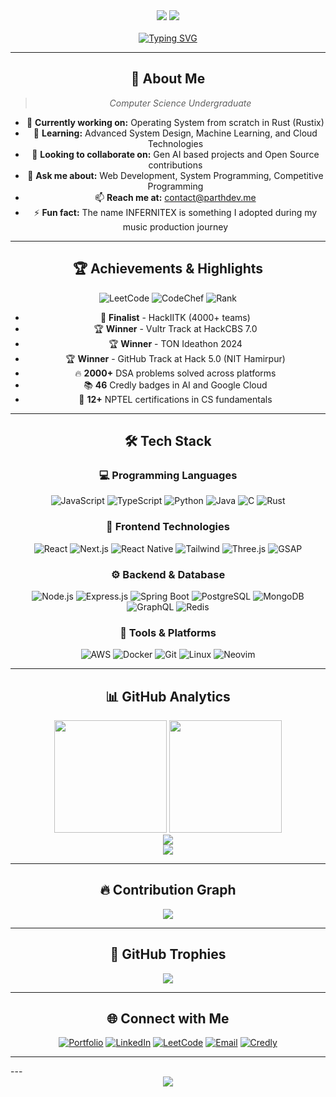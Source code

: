 <a href="https://parthdev.me" target="_blank">
        <img src="http://itshivam.in/api/github-profile?username=TheInfernitex&data=followers,repositories,stars,commits&theme=default" alt="GitHub WidgetBox" width="90%" height="0%">
    </a>

<div align="center">
  <img src="https://readme-typing-svg.herokuapp.com?font=Fira+Code&size=24&duration=3000&pause=1000&color=00D9FF&center=true&v

<div align="center">
  <img src="https://itshivam.in/api/visitors?path=https%3A%2F%2Fgithub.com%2FTheInfernitex%2FTheInfernitex&label=VISITORS&labelColor=%2305C2F2&countColor=%2305C2F2" />
    <br><br>
 
   <div align="center">
      <a href="https://github.com/Sunscarsonys">
            <img
                src="https://readme-typing-svg.herokuapp.com?color=purple&size=36&center=trueCenter=true&width=600&lines=Full+Stack+Web+Developer;Cross+Platform+App+Developer;Competitive+Programmer;Open+Source+Contributor;Building+the+Future+with+Code" alt="Typing SVG" />
        </a>
    </div>
    
---

## 🚀 About Me

> *Computer Science Undergraduate*

- 🔭 **Currently working on:** Operating System from scratch in Rust (Rustix)
- 🌱 **Learning:** Advanced System Design, Machine Learning, and Cloud Technologies
- 👯 **Looking to collaborate on:** Gen AI based projects and Open Source contributions
- 💬 **Ask me about:** Web Development, System Programming, Competitive Programming
- 📫 **Reach me at:** [contact@parthdev.me](mailto:contact@parthdev.me)
- ⚡ **Fun fact:** The name INFERNITEX is something I adopted during my music production journey

---

## 🏆 Achievements & Highlights

<div align="center">
  
![LeetCode](https://img.shields.io/badge/LeetCode-Rating%201936-orange?style=for-the-badge&logo=leetcode&logoColor=white)
![CodeChef](https://img.shields.io/badge/CodeChef-1700%20★★★-brown?style=for-the-badge&logo=codechef&logoColor=white)
![Rank](https://img.shields.io/badge/LeetCode%20Rank-Top%203.71%25-green?style=for-the-badge)

</div>

- 🥇 **Finalist** - HackIITK (4000+ teams)
- 🏆 **Winner** - Vultr Track at HackCBS 7.0
- 🏆 **Winner** - TON Ideathon 2024
- 🏆 **Winner** - GitHub Track at Hack 5.0 (NIT Hamirpur)
- 🔥 **2000+** DSA problems solved across platforms
- 📚 **46** Credly badges in AI and Google Cloud
- 🎯 **12+** NPTEL certifications in CS fundamentals

---

## 🛠️ Tech Stack

### 💻 Programming Languages
<div align="center">
  
![JavaScript](https://img.shields.io/badge/JavaScript-F7DF1E?style=for-the-badge&logo=javascript&logoColor=black)
![TypeScript](https://img.shields.io/badge/TypeScript-007ACC?style=for-the-badge&logo=typescript&logoColor=white)
![Python](https://img.shields.io/badge/Python-3776AB?style=for-the-badge&logo=python&logoColor=white)
![Java](https://img.shields.io/badge/Java-ED8B00?style=for-the-badge&logo=openjdk&logoColor=white)
![C](https://img.shields.io/badge/C-00599C?style=for-the-badge&logo=c&logoColor=white)
![Rust](https://img.shields.io/badge/Rust-000000?style=for-the-badge&logo=rust&logoColor=white)

</div>

### 🎨 Frontend Technologies
<div align="center">
  
![React](https://img.shields.io/badge/React-20232A?style=for-the-badge&logo=react&logoColor=61DAFB)
![Next.js](https://img.shields.io/badge/Next.js-000000?style=for-the-badge&logo=nextdotjs&logoColor=white)
![React Native](https://img.shields.io/badge/React_Native-20232A?style=for-the-badge&logo=react&logoColor=61DAFB)
![Tailwind](https://img.shields.io/badge/Tailwind_CSS-38B2AC?style=for-the-badge&logo=tailwind-css&logoColor=white)
![Three.js](https://img.shields.io/badge/Three.js-000000?style=for-the-badge&logo=three.js&logoColor=white)
![GSAP](https://img.shields.io/badge/GSAP-88CE02?style=for-the-badge&logo=greensock&logoColor=white)

</div>

### ⚙️ Backend & Database
<div align="center">
  
![Node.js](https://img.shields.io/badge/Node.js-43853D?style=for-the-badge&logo=node.js&logoColor=white)
![Express.js](https://img.shields.io/badge/Express.js-404D59?style=for-the-badge&logo=express&logoColor=white)
![Spring Boot](https://img.shields.io/badge/Spring_Boot-6DB33F?style=for-the-badge&logo=spring&logoColor=white)
![PostgreSQL](https://img.shields.io/badge/PostgreSQL-316192?style=for-the-badge&logo=postgresql&logoColor=white)
![MongoDB](https://img.shields.io/badge/MongoDB-4EA94B?style=for-the-badge&logo=mongodb&logoColor=white)
![GraphQL](https://img.shields.io/badge/GraphQL-E10098?style=for-the-badge&logo=graphql&logoColor=white)
![Redis](https://img.shields.io/badge/Redis-DC382D?style=for-the-badge&logo=redis&logoColor=white)

</div>

### 🔧 Tools & Platforms
<div align="center">
  
![AWS](https://img.shields.io/badge/AWS-232F3E?style=for-the-badge&logo=amazon-aws&logoColor=white)
![Docker](https://img.shields.io/badge/Docker-2496ED?style=for-the-badge&logo=docker&logoColor=white)
![Git](https://img.shields.io/badge/Git-F05032?style=for-the-badge&logo=git&logoColor=white)
![Linux](https://img.shields.io/badge/Linux-FCC624?style=for-the-badge&logo=linux&logoColor=black)
![Neovim](https://img.shields.io/badge/Neovim-57A143?style=for-the-badge&logo=neovim&logoColor=white)

</div>

---

## 📊 GitHub Analytics

<div align="center">
  <img height="180em" src="https://github-readme-stats.vercel.app/api?username=TheInfernitex&show_icons=true&count_private=true&theme=tokyonight&hide_border=true&bg_color=0D1117&title_color=F85D7F&icon_color=F8D866" />
  <img height="180em" src="https://github-readme-stats.vercel.app/api/top-langs/?username=TheInfernitex&layout=compact&theme=tokyonight&hide_border=true&bg_color=0D1117&title_color=F85D7F&icon_color=F8D866" />
</div>

<div align="center">
  <img src="https://github-readme-streak-stats.herokuapp.com/?user=TheInfernitex&theme=tokyonight&hide_border=true&background=0D1117&stroke=F85D7F&ring=F8D866&fire=F85D7F&currStreakNum=F8D866&sideNums=F8D866&currStreakLabel=F85D7F&sideLabels=F85D7F&dates=F8D866" />
</div>

<div align="center">
  <img src="https://github-profile-summary-cards.vercel.app/api/cards/profile-details?username=TheInfernitex&theme=tokyonight" />
</div>

---

## 🔥 Contribution Graph

<div align="center">
  <img src="https://github-readme-activity-graph.vercel.app/graph?username=TheInfernitex&theme=tokyo-night&hide_border=true&bg_color=0D1117&color=F85D7F&line=F8D866&point=F85D7F" />
</div>

---

## 🏅 GitHub Trophies

<div align="center">
  <img src="https://github-profile-trophy.vercel.app/?username=TheInfernitex&theme=tokyonight&no-frame=true&no-bg=true&column=7" />
</div>

---

## 🌐 Connect with Me

<div align="center">
  
[![Portfolio](https://img.shields.io/badge/Portfolio-FF5722?style=for-the-badge&logo=google-chrome&logoColor=white)](https://profile.parthdev.me)
[![LinkedIn](https://img.shields.io/badge/LinkedIn-0077B5?style=for-the-badge&logo=linkedin&logoColor=white)](https://linkedin.com/in/-parth-agarwal)
[![LeetCode](https://img.shields.io/badge/LeetCode-FFA116?style=for-the-badge&logo=leetcode&logoColor=black)](https://leetcode.com/Ag_Parth1)
[![Email](https://img.shields.io/badge/Email-D14836?style=for-the-badge&logo=gmail&logoColor=white)](mailto:agarwalparthsplendid@gmail.com)
[![Credly](https://img.shields.io/badge/Credly-FF6B00?style=for-the-badge&logo=credly&logoColor=white)](https://www.credly.com/users/-parth-agarwal)

</div>

---

</div>
---

<div align="center">
  <img src="https://capsule-render.vercel.app/api?type=waving&color=gradient&height=100&section=footer&text=Thanks%20for%20visiting!&fontSize=16&fontAlignY=65&desc=Let's%20connect%20and%20build%20something%20amazing%20together!&descAlignY=85&animation=twinkling" />
</div>
